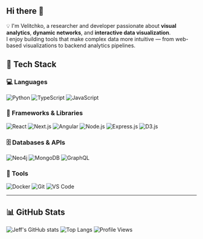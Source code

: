 ## Hi there 👋
💡 I'm Velitchko, a researcher and developer passionate about **visual analytics**, **dynamic networks**, and **interactive data visualization**.  
I enjoy building tools that make complex data more intuitive — from web-based visualizations to backend analytics pipelines.  

## 🚀 Tech Stack

### 💻 Languages
![Python](https://img.shields.io/badge/Python-3776AB?style=for-the-badge&logo=python&logoColor=white)
![TypeScript](https://img.shields.io/badge/TypeScript-3178C6?style=for-the-badge&logo=typescript&logoColor=white)
![JavaScript](https://img.shields.io/badge/JavaScript-F7DF1E?style=for-the-badge&logo=javascript&logoColor=black)

### 🧩 Frameworks & Libraries
![React](https://img.shields.io/badge/React-20232A?style=for-the-badge&logo=react&logoColor=61DAFB)
![Next.js](https://img.shields.io/badge/Next.js-000000?style=for-the-badge&logo=nextdotjs&logoColor=white)
![Angular](https://img.shields.io/badge/Angular-DD0031?style=for-the-badge&logo=angular&logoColor=white)
![Node.js](https://img.shields.io/badge/Node.js-339933?style=for-the-badge&logo=nodedotjs&logoColor=white)
![Express.js](https://img.shields.io/badge/Express.js-404D59?style=for-the-badge)
![D3.js](https://img.shields.io/badge/D3.js-F9A03C?style=for-the-badge&logo=d3dotjs&logoColor=white)

### 🗄️ Databases & APIs
![Neo4j](https://img.shields.io/badge/Neo4j-008CC1?style=for-the-badge&logo=neo4j&logoColor=white)
![MongoDB](https://img.shields.io/badge/MongoDB-47A248?style=for-the-badge&logo=mongodb&logoColor=white)
![GraphQL](https://img.shields.io/badge/GraphQL-E10098?style=for-the-badge&logo=graphql&logoColor=white)

### 🧰 Tools
![Docker](https://img.shields.io/badge/Docker-2496ED?style=for-the-badge&logo=docker&logoColor=white)
![Git](https://img.shields.io/badge/Git-F05032?style=for-the-badge&logo=git&logoColor=white)
![VS Code](https://img.shields.io/badge/VS%20Code-007ACC?style=for-the-badge&logo=visualstudiocode&logoColor=white)

---

## 📊 GitHub Stats

![Jeff's GitHub stats](https://github-readme-stats.vercel.app/api?username=velitchko&show_icons=true&theme=radical)
![Top Langs](https://github-readme-stats.vercel.app/api/top-langs/?username=velitchko&layout=compact&theme=radical)
![Profile Views](https://komarev.com/ghpvc/?username=jeff&style=for-the-badge&color=gray&label=Visitors)


